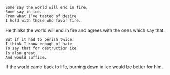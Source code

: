 ```
Some say the world will end in fire,  
Some say in ice.  
From what I’ve tasted of desire  
I hold with those who favor fire. 
```

He thinks the world will end in fire and agrees with the ones which say that.

```
But if it had to perish twice,  
I think I know enough of hate  
To say that for destruction ice  
Is also great  
And would suffice.
```

If the world came back to life, burning down in ice would be better for him.